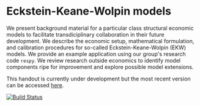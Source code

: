 # Eckstein-Keane-Wolpin models

We present background material for a particular class structural economic models to facilitate transdiciplinary collaboration in their future development. We describe the economic setup, mathematical formulation, and calibration procedures for so-called Eckstein-Keane-Wolpin (EKW) models. We provide an example application using our group's research code `respy`. We review research outside economics to identify model components ripe for improvement and explore possible model extensions.

This handout is currently under development but the most recent version can be accessed [here](https://github.com/OpenSourceEconomics/handout-eckstein-keane-wolpin-models/blob/master/handout-eckstein-keane-wolpin-models.pdf).

[![Build Status](https://travis-ci.org/OpenSourceEconomics/handout-eckstein-keane-wolpin-models.svg?branch=master)](https://travis-ci.org/OpenSourceEconomics/handout-eckstein-keane-wolpin-models)
